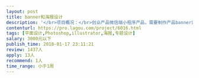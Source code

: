 ```yaml
---                
layout: post       
title: banner和海报设计           
description: '</br>项目概况：</br>创业产品微信端小程序产品，需要制作产品banner设计图和一些线上推广海报。</br>项目需求：</br>根据提供文案独立完成移动端相关宣传海报、banner等的设计。</br>线上移动端设计经验丰富，能够独立较快速的完成设计工作。</br>有APP、微信端等实际成型案例者最佳。</br>公司创始人做设计出身，对视觉效果要求相对较高，如果请提供一些个人真实作品，便于双方了解。</br>'     
contenturl: https://pro.lagou.com/project/6016.html      
tags: [平面设计,Photoshop,illustrator,海报,专题设计]            
salary: 3000元以下          
publish_time: 2018-01-17 23:11:21         
review: 1437人                   
apply: 13人                   
recommend: 1人                   
time_range: 小于1周              
---                 
```

